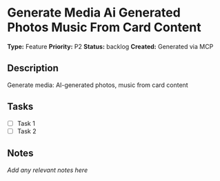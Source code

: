 # Generate Media Ai Generated Photos Music From Card Content

**Type:** Feature
**Priority:** P2
**Status:** backlog
**Created:** Generated via MCP

## Description
Generate media: AI-generated photos, music from card content

## Tasks
- [ ] Task 1
- [ ] Task 2

## Notes
*Add any relevant notes here*

